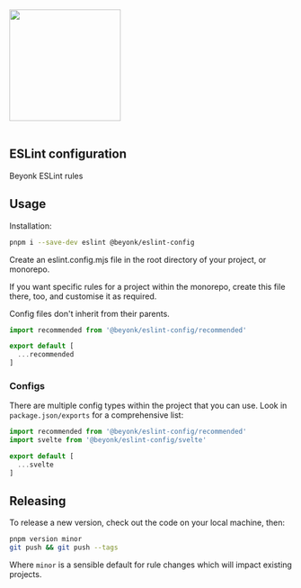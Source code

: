 <a href="https://beyonk.com">
    <br />
    <br />
    <img src="https://user-images.githubusercontent.com/218949/144224348-1b3a20d5-d68e-4a7a-b6ac-6946f19f4a86.png" width="198" />
    <br />
    <br />
</a>

## ESLint configuration

Beyonk ESLint rules

## Usage

Installation:

```bash
pnpm i --save-dev eslint @beyonk/eslint-config
```

Create an eslint.config.mjs file in the root directory of your project, or monorepo.

If you want specific rules for a project within the monorepo, create this file there, too, and customise it as required.

Config files don't inherit from their parents.

```js
import recommended from '@beyonk/eslint-config/recommended'

export default [
  ...recommended
]
```

### Configs

There are multiple config types within the project that you can use. Look in `package.json/exports` for a comprehensive list:

```js
import recommended from '@beyonk/eslint-config/recommended'
import svelte from '@beyonk/eslint-config/svelte'

export default [
  ...svelte
]
```

## Releasing

To release a new version, check out the code on your local machine, then:

```bash
pnpm version minor
git push && git push --tags
```

Where `minor` is a sensible default for rule changes which will impact existing projects.
